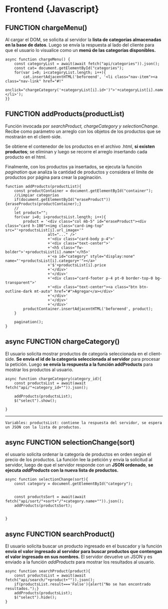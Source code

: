 # Frontend {Javascript}
## FUNCTION chargeMenu()

Al cargar el DOM, se solicita al servidor la **lista de categorías almacenadas en la base de datos**. Luego se envía la respuesta al lado del cliente para que el usuario lo visualice como un **menú de las categorías disponibles.**

    async function chargeMenu() {
        const categoryList = await(await fetch("api/categories")).json();
        const cat= document.getElementById("categories");
        for(var i=0; i<categoryList.length; i++){
            cat.insertAdjacentHTML('beforeend', '<li class="nav-item"><a class="nav-link" href="#!" 
            onclick="chargeCategory('+categoryList[i].id+')">'+categoryList[i].name+'</a></li>');
    }}

## **FUNCTION** addProducts(productList)

Función invocada por _searchProduct, chargeCategory y selectionChange_. Recibe como parámetro un arreglo con los objetos de los productos que se mostrarán en el client-side.

Se obtiene el contenedor de los productos en el archivo .html, **si existen productos**; se eliminan y luego se recorre el arreglo insertando cada producto en el html. 

Finalmente, con los productos ya insertados, se ejecuta la función _pagination_ que analiza la cantidad de productos y considera el límite de productos por página para crear la paginación.

    function addProducts(productList){
        const productContainer = document.getElementById("container");
        //Limpiar categorías
        if(document.getElementById("eraseProduct")){eraseProducts(productContainer);}
        //
        let product="";
        for(var i=0; i<productsList.length; i++){
            product = '<div class="col mb-5" id="eraseProduct"><div class="card h-100"><img class="card-img-top" src="'+productsList[i].url_image+'" 
                       alt="..." />'
                       +'<div class="card-body p-4">'
                       +'<div class="text-center">'
                       +'<h5 class="fw-bolder">'+productsList[i].name+'</h5>'
                       +'<a id="category" style="display:none" name="'+productsList[i].category+'"></a>'
                       +'$'+productsList[i].price
                       +'</div>'
                       +'</div>'
                       +'<div class="card-footer p-4 pt-0 border-top-0 bg-transparent">'
                       +'<div class="text-center"><a class="btn btn-outline-dark mt-auto" href="#">Agregar</a></div>'
                       +'</div>'
                       +'</div>'
                       +'</div>'
            productContainer.insertAdjacentHTML('beforeend', product);
        }

        pagination();
    }

## async **FUNCTION** chargeCategory()
El usuario solicita mostrar productos de categoría seleccionada en el client-side. **Se envía el id de la categoría seleccionada al servidor** para procesar la petición. Luego **se envía la respuesta a la función addProducts** para mostrar los productos al usuario.

    async function chargeCategory(category_id){
        const productsList = await(await fetch("api/"+category_id+"")).json();

        addProducts(productsList);
        $("select").show();

    }
***

    Variables: productsList: contiene la respuesta del servidor, se espera un JSON con la lista de productos.

## async **FUNCTION** selectionChange(sort)
el usuario solicita ordenar la categoría de productos en orden según el precio de los productos. La función lee la petición y envía la solicitud al servidor, luego de que el servidor responde con un **JSON ordenado**, **se ejecuta _addProducts_ con la nueva lista de productos.**

    async function selectionChange(sort){
        const category = document.getElementById("category");


        const productsSort = await(await fetch("api/sort/"+sort+"/"+category.name+"")).json();
        addProducts(productsSort);


    }

## async FUNCTION searchProduct()
El usuario solicita buscar un producto ingresado en el buscador y la función **envía el valor ingresado al servidor para buscar productos que contengan el valor ingresado en sus nombres.** El servidor devuelve un JSON y es enviado a la función _addProducts_ para mostrar los resultados al usuario.

    async function searchProduct(product){
        const productsList = await(await fetch("api/search/"+product+"")).json();
        if(productsList.result==='False'){alert("No se han encontrado resultados.");}
        addProducts(productsList);
        $("select").hide();
    }
